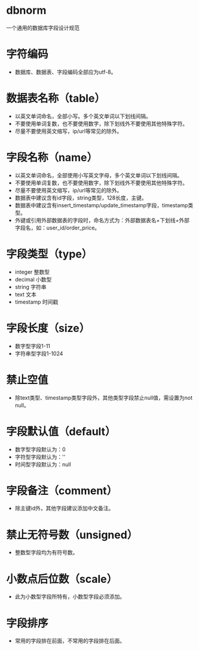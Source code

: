 # dbnorm
一个通用的数据库字段设计规范

# 字符编码
- 数据库、数据表、字段编码全部应为utf-8。

# 数据表名称（table）
- 以英文单词命名，全部小写。多个英文单词以下划线间隔。
- 不要使用单词复数，也不要使用数字，除下划线外不要使用其他特殊字符。
- 尽量不要使用英文缩写，ip/url等常见的除外。

# 字段名称（name）
- 以英文单词命名，全部使用小写英文字母，多个英文单词以下划线间隔。
- 不要使用单词复数，也不要使用数字，除下划线外不要使用其他特殊字符。
- 尽量不要使用英文缩写，ip/url等常见的除外。
- 数据表中建议含有id字段，string类型，128长度，主键。
- 数据表中建议含有insert_timestamp/update_timestamp字段，timestamp类型。
- 外键或引用外部数据表的字段时，命名方式为：外部数据表名+下划线+外部字段名，如：user_id/order_price。

# 字段类型（type）
- integer 整数型
- decimal 小数型
- string 字符串
- text 文本
- timestamp 时间戳

# 字段长度（size）
- 数字型字段1-11
- 字符串型字段1-1024

# 禁止空值
- 除text类型、timestamp类型字段外，其他类型字段禁止null值，需设置为not null。

# 字段默认值（default）
- 数字型字段默认为：0
- 字符型字段默认为：''
- 时间型字段默认为：null

# 字段备注（comment）
- 除主键id外，其他字段建议添加中文备注。

# 禁止无符号数（unsigned）
- 整数型字段均为有符号数。

# 小数点后位数（scale）
- 此为小数型字段所特有，小数型字段必须添加。

# 字段排序
- 常用的字段排在前面，不常用的字段排在后面。
